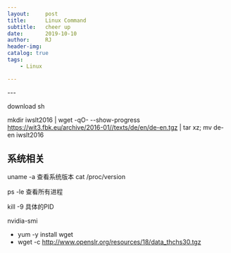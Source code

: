```yaml
---
layout:     post
title:      Linux Command
subtitle:   cheer up
date:       2019-10-10
author:     RJ
header-img: 
catalog: true
tags:
    - Linux

---
```

<p id = "build"></p>
---

download sh

mkdir iwslt2016 | 
wget -qO- --show-progress https://wit3.fbk.eu/archive/2016-01//texts/de/en/de-en.tgz | 
tar xz; mv de-en iwslt2016



## 系统相关

uname -a 查看系统版本  cat /proc/version

ps -le 查看所有进程

kill -9 具体的PID
 
nvidia-smi

- yum -y install wget
- wget -c http://www.openslr.org/resources/18/data_thchs30.tgz